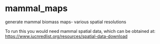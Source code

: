 # mammal_maps
generate mammal biomass maps- various spatial resolutions

To run this you would need mammal spatial data, which can be obtained at:
https://www.iucnredlist.org/resources/spatial-data-download
